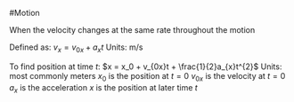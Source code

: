 #Motion 

When the velocity changes at the same rate throughout the motion

Defined as: $v_x = v_{0x} + a_{x}t$
Units: m/s


To find position at time $t$: $x = x_0 + v_{0x}t + \frac{1}{2}a_{x}t^{2}$
Units: most commonly meters
$x_0$ is the position at $t=0$
$v_{0x}$ is the velocity at $t=0$
$a_x$ is the acceleration
$x$ is the position at later time $t$





